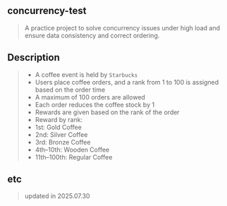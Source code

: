 ## concurrency-test
> A practice project to solve concurrency issues under high load and ensure data consistency and correct ordering.

## Description
> - A coffee event is held by `Starbucks` 
> - Users place coffee orders, and a rank from 1 to 100 is assigned based on the order time  
> - A maximum of 100 orders are allowed  
> - Each order reduces the coffee stock by 1  
> - Rewards are given based on the rank of the order  
> - Reward by rank:  
 >  - 1st: Gold Coffee  
  > - 2nd: Silver Coffee  
 >  - 3rd: Bronze Coffee  
 >  - 4th–10th: Wooden Coffee  
>   - 11th–100th: Regular Coffee  

## etc
> updated in 2025.07.30
